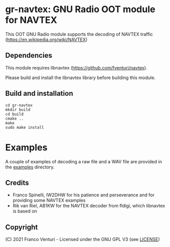 # gr-navtex: GNU Radio OOT module for NAVTEX

This OOT GNU Radio module supports the decoding of NAVTEX traffic (https://en.wikipedia.org/wiki/NAVTEX)

## Dependencies

This module requires libnavtex (https://github.com/fventuri/navtex).

Please build and install the libnavtex library before building this module.


## Build and installation

```
cd gr-navtex
mkdir build
cd build
cmake ..
make
sudo make install
```

# Examples

A couple of examples of decoding a raw file and a WAV file are provided in the [examples](examples) directory.


## Credits

- Franco Spinelli, IW2DHW for his patience and perseverance and for providing some NAVTEX examples
- Rik van Riel, AB1KW for the NAVTEX decoder from fldigi, which libnavtex is based on


## Copyright

(C) 2021 Franco Venturi - Licensed under the GNU GPL V3 (see [LICENSE](LICENSE))
